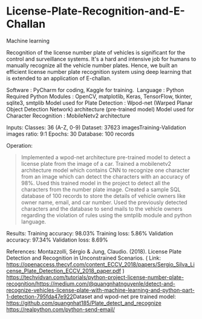# License-Plate-Recognition-and-E-Challan
Machine learning

Recognition of the license number plate of vehicles is significant for the control and surveillance systems. It's a hard and intensive job for humans to manually recognize all the vehicle number plates. Hence, we built an efficient license number plate recognition system using deep learning that is extended to an application of E-challan.

Software : PyCharm for coding, Kaggle for training. ​
Language : Python​
Required Python Modules : OpenCV, matplotlib,  Keras, TensorFlow, tkinter, sqlite3, smtplib​
Model used for Plate Detection : Wpod-net (Warped Planar Object Detection Network) architecture (pre-trained model)​
Model used for Character Recognition :  MobileNetv2 architecture​

Inputs:
Classes: 36  (A-Z, 0-9)​
Dataset: 37623 images​
Training-Validation images ratio: 9:1​
Epochs: 30​
Database: 100 records​

Operation:
> Implemented a wpod-net architecture pre-trained model to detect a license plate from the image of a car.
> Trained a mobilenetv2 architecture model which contains CNN to recognize one character from an image which can detect the characters with an accuracy of 98%.
> Used this trained model in the project to detect all the characters from the number plate image.
> Created a sample SQL database of 100 records to store the details of vehicle owners like owner name, email, and car number.
> Used the previously detected characters and the database to send mails to the vehicle owners regarding the violation of rules using the smtplib module and python language.

Results:
Training accuracy: 98.03%​
Training loss: 5.86%​
Validation accuracy: 97.34%​
Validation loss: 8.69%​

References:
Montazzolli, Sérgio & Jung, Claudio. (2018). License Plate Detection and Recognition in Unconstrained Scenarios. ( Link: https://openaccess.thecvf.com/content_ECCV_2018/papers/Sergio_Silva_License_Plate_Detection_ECCV_2018_paper.pdf )​
https://techvidvan.com/tutorials/python-project-license-number-plate-recognition/​
https://medium.com/@quangnhatnguyenle/detect-and-recognize-vehicles-license-plate-with-machine-learning-and-python-part-1-detection-795fda47e922​
Dataset and wpod-net pre trained model: ​
       https://github.com/quangnhat185/Plate_detect_and_recognize​
https://realpython.com/python-send-email/​

